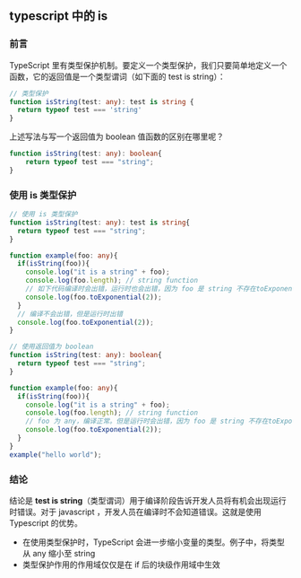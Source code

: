 ## typescript 中的 is

### 前言

TypeScript 里有类型保护机制。要定义一个类型保护，我们只要简单地定义一个函数，它的返回值是一个类型谓词（如下面的 test is string）： 

```ts
// 类型保护
function isString(test: any): test is string {
  return typeof test === 'string'
}
```

上述写法与写一个返回值为 boolean 值函数的区别在哪里呢？

```ts
function isString(test: any): boolean{
    return typeof test === "string";
}
```

### 使用 is 类型保护

```ts
// 使用 is 类型保护
function isString(test: any): test is string{
  return typeof test === "string";
}

function example(foo: any){
  if(isString(foo)){
    console.log("it is a string" + foo);
    console.log(foo.length); // string function
    // 如下代码编译时会出错，运行时也会出错，因为 foo 是 string 不存在toExponential方法
    console.log(foo.toExponential(2));
  }
  // 编译不会出错，但是运行时出错
  console.log(foo.toExponential(2));
}
```


```ts
// 使用返回值为 boolean 
function isString(test: any): boolean{
  return typeof test === "string";
}

function example(foo: any){
  if(isString(foo)){
    console.log("it is a string" + foo);
    console.log(foo.length); // string function
    // foo 为 any，编译正常。但是运行时会出错，因为 foo 是 string 不存在toExponential方法
    console.log(foo.toExponential(2));
  }
}
example("hello world");
```

### 结论

结论是 **test is string**（类型谓词）用于编译阶段告诉开发人员将有机会出现运行时错误。对于 javascript ，开发人员在编译时不会知道错误。这就是使用 Typescript 的优势。

- 在使用类型保护时，TypeScript 会进一步缩小变量的类型。例子中，将类型从 any 缩小至 string
- 类型保护作用的作用域仅仅是在 if 后的块级作用域中生效